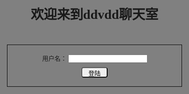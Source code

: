 手把手教你用nodejs+express搭建一个简易的多人聊天室

前言
--
本文主要是笔者在学习node的时候，作为练手的一个小项目，花了几天空余时间，边码边写教程的一个过程。适用于对node理论知识看的多，实战少的同学，那么现在就让我们开始吧！（临近过年，手上story大多已经完成，今天下午就开始写点吧 ——码于2018-02-07 15:21）

准备工作
--
1. 新建一个文件夹 chatroom
2. 在终端输入以下命令，按照步骤npm（没装过的去官网安装下node和npm）会自动给你生成一个package.json文件
    npm init
    //package.json
    {
        "name": "chatroom",
        "version": "1.0.0",
        "description": "A simple chatroom",
        "main": "index.js",
        "scripts": {
            "test": "echo \"Error: no test specified\" && exit 1"
        },
        "repository": {
            "type": "git",
            "url": "git+https://github.com/ddvdd008/chatroom.git"
        },
        "keywords": [
            "chatroom",
            "nodejs",
            "express"
        ],
        "author": "ddvdd",
        "license": "ISC",
        "bugs": {
            "url": "https://github.com/ddvdd008/chatroom/issues"
        },
        "homepage": "https://github.com/ddvdd008/chatroom#readme"
    }
3.  安装express和socket.io 
    npm install express --save  
    npm install socket.io --save 
    //package.json自动新增依赖
    "dependencies": {
        "express": "^4.16.2",
        "socket.io": "^2.0.4"
    }
因为我们使用express框架写后端服务，用socket.io（Socket.io实际上是WebSocket的父集，Socket.io封装了WebSocket和轮询等方法，他会根据情况选择方法来进行通讯。）来对客户端和服务端建立一个持久链接，便于通讯。

到这里准备工作进行的差不多了，下面我们开始一步步实现。

搭建web服务器
--
##express创建服务
学过node同学应该不陌生，利用http.createServer就能简单的创建一个服务器，这次我们利用express来创建服务。在项目根目录创建一个app.js。
    /**
    * Created by ddvdd on 2018-02-07.
    */
    const express = require('express');  
    const app = express();               // 创建express实例，赋值给app。
    const fs = require('fs');            // 这个是node的文件读取模块，用于读取文件
    const path = require('path');        // 这是node的路径处理模块，可以格式化路径

    app.listen(3000,()=>{                
        console.log("server running at 127.0.0.1:3000");       // 代表监听3000端口，然后执行回调函数在控制台输出。
    });

    /**
    * app.get(): express中的一个中间件，用于匹配get请求，说的简单点就是node处理请求的路由，对于不同url请求，让对应的不同app.get()去处理
    * '/': 它匹配get请求的根路由 '/'也就是 127.0.0.1:3000/就匹配到它了
    * req带表浏览器的请求对象，res代表服务器的返回对象
    */
    app.get('/',(req,res)=>{
        res.redirect('/chat.html');      // express的重定向函数。如果浏览器请求了根路由'/',浏览器就给他重定向到 '127.0.0.1:3000/chat.html'路由中
    });


    /**
    * 这里匹配到的是/chat.html就是上面重定向到的路径。
    */
    app.get('/chat.html',(req,res)=>{
        fs.readFile(path.join(__dirname,'./public/chat.html'),function(err,data){       //读取文件，readFile里传入的是文件路径和回调函数，这里用path.join()格式化了路径。
            if(err){
                console.error("读取chat.html发生错误",err);                    //错误处理
                res.send('4 0 4');                                           //如果发生错误，向浏览器返回404
            } else {
                res.end(data);                  //这里的data就是回调函数的参数，在readFile内部已经将读取的数据传递给了回调函数的data变量。
            }                                    //我们将data传到浏览器，就是把html文件传给浏览器
        })
    });
你们看了以后会说，这express框架看来也没那么简便啊，一个最简单的发送单页面的方法跟node自带http.createServer没太大区别饿，也挺麻烦的。从目前来看确实如此，我这不是为了让你们容易理解嘛～ express提供了一个非常强大的中间件，帮我们托管静态资源文件，下面我们就来实现：
    app.use('/',express.static(path.join(__dirname,'./public')));        //一句话就搞定。 
代替原来的：
    app.get('/chat.html',(req,res)=>{
        fs.readFile(path.join(__dirname,'./public/chat.html'),function(err,data){       
            if(err){
                console.error("读取chat.html发生错误",err);                    
                res.send('4 0 4');                                           
            } else {
                res.end(data);                  
            }                                    
        })
    });
__dirname表示当前文件所在的绝对路径，所以我们使用path.join将app.js的绝对路径和public加起来就得到了public的绝对路径。用path.join是为了避免出现 ././public 这种奇怪的路径，express.static就帮我们托管了public文件夹中的静态资源。只要有 127.0.0.1：3000/XXX/AAA 的路径都会去public文件夹下找XXX文件夹下的AAA文件然后发送给浏览器。 

现在再来看这段代码是不是简介了很多，具体了解app.use()干了什么的同学可以去[这里](http://blog.csdn.net/u010977147/article/details/60956502)
##socket.io建立客户端和服务端的链接
创建完上面的服务后，我们需要把socket.io引用进来，让客户端和服务端建立长久链接。我们把app.js进行如下改造：
    /**
    * Created by ddvdd on 2018-02-07.
    */
    const express = require('express');  
    const app = express();               // 创建express实例，赋值给app。
    const server = require('http').Server(app);  
    const io = require('socket.io')(server);     //将socket的监听加到app设置的模块里。这两句理解不了的可以去socket.io官网去看
    const path = require('path');        // 这是node的路径处理模块，可以格式化路径

    server.listen(3000,()=>{                
        console.log("server running at 127.0.0.1:3000");       // 代表监听3000端口，然后执行回调函数在控制台输出。  
    });  
    ...
    ...
    app.use('/',express.static(path.join(__dirname,'./public')));        //一句话就搞定。  

    /*socket*/  
    io.on('connection',(socket)=>{              //监听客户端的连接事件  
        
    });  
io.on表示监听某个事件，该事件一发生，就触发回调函数。’connection‘就是一个事件名，它已经定义好了，只要用户连接上就会触发。现在app.js基本已经完成，我们在根目录执行：
    node app.js
![](https://github.com/ddvdd008/chatroom/raw/master/Logo/1517991609394.jpg)
现在访问http://127.0.0.1:3000/static/chat.html:
![](https://github.com/ddvdd008/chatroom/raw/master/Logo/1517991905275.jpg)
哎？啥也没有。。。那不废话！我们都没url请求对应的静态资源！
##添加静态html
我们在项目根目录创建public文件夹，public文件夹里面新建chat.html文件：
    <!DOCTYPE html>  
    <html lang="en">  
    <head>  
        <meta charset="UTF-8">  
        <title>聊天室</title>   
    </head>  
    <body>  
    这是我们的聊天室  
    </body>  
    </html>  
现在我们刷新下页面，你看页面出现了：
![](https://github.com/ddvdd008/chatroom/raw/master/Logo/1517992230366.jpg)
到这里其实一个最简单的浏览器和web服务器协作的项目就已经完成，后面我们要不断完善页面，给服务器后端加业务功能来实现多人聊天室。
基本功能实现
--
1. 登陆功能，我们需要一个用户名，（不需要密码），该用户名必须客户端服务器都有存储。每次传输信息基本都需要包括用户名，否则不知道是谁发的。
2. 群聊功能，我们需要分辨信息来己方和对方
##登陆功能实现
最基本的登陆界面由一个用户名输入框和登录按钮组成：
    //chat.html
    <!DOCTYPE html>  
    <html lang="en">  
    <head>  
    <meta charset="UTF-8">  
    <title>聊天室</title>
    <style>
        *{
            margin:0;
            padding:0;
            box-sizing: border-box;
            -webkit-box-sizing: border-box;
            -moz-box-sizing: border-box;
        }
        .container{
            position: absolute;
            top:0;
            left:0;
            right:0;
            bottom:0;
            background-color: grey;
            padding: 50px;
        }
        .container .title{
            width:300px;
            margin: 0 auto;
            font-size: 30px;
            font-family: 'Franklin Gothic Medium';
            font-weight: bold;
            text-align: center;
            margin-bottom:50px;
        }
        .container .login-wrap{
            width:400px;
            padding: 20px;
            border: 1px solid #000;
            margin: 0 auto;
            text-align: center;
        }
        .login-wrap .user-ipt{
            width:360px;
            text-align: center;
            vertical-align: middle;
        }
        .login-wrap .login-button{
           width:60px;
           height:24px;
           line-height:20px;
           font-size: 14px;
           padding: 2px 0;
           border-radius: 5px;
           margin-top:10px;
        }
    </style>   
    </head>  
    <body>  
        <div class="container">
            <div class="title">欢迎来到ddvdd聊天室</div>
            <div class="login-wrap">
                <div class="user-ipt">
                    <span class="user-name">用户名：</span>
                    <input class="name-ipt" type="text" />
                </div>
                <button class="login-button">登陆</button>
            </div>
        </div>
    </body>  
    </html>
简单的加点样式，静态页面就完成了，我们刷新下页面：
![](https://github.com/ddvdd008/chatroom/raw/master/Logo/1517994833306.jpg)